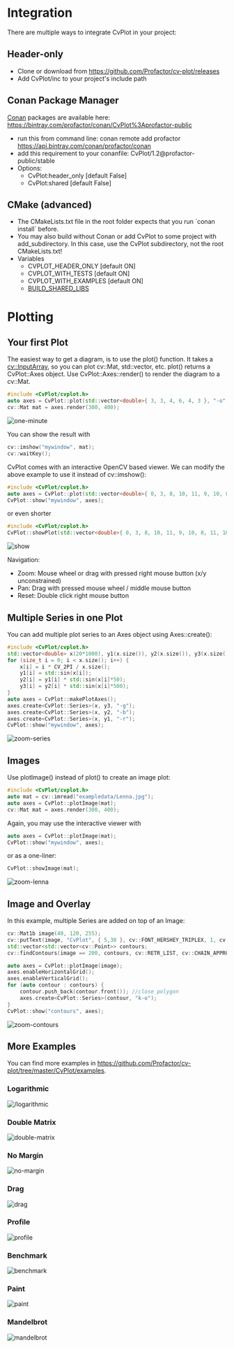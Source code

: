 # Integration
There are multiple ways to integrate CvPlot in your project:

## Header-only
- Clone or download from https://github.com/Profactor/cv-plot/releases
- Add CvPlot/inc to your project's include path

## Conan Package Manager
[Conan](https://conan.io/) packages are available here: https://bintray.com/profactor/conan/CvPlot%3Aprofactor-public
- run this from command line: conan remote add profactor https://api.bintray.com/conan/profactor/conan 
- add this requirement to your conanfile: CvPlot/1.2@profactor-public/stable
- Options:
   - CvPlot:header_only [default False]
   - CvPlot:shared [default False]

## CMake (advanced)
- The CMakeLists.txt file in the root folder expects that you run ´conan install´ before. 
- You may also build without Conan or add CvPlot to some project with add_subdirectory. In this case, use the CvPlot subdirectory, not the root CMakeLists.txt!
- Variables
   - CVPLOT_HEADER_ONLY [default ON]
   - CVPLOT_WITH_TESTS [default ON]
   - CVPLOT_WITH_EXAMPLES [default ON]
   - [BUILD_SHARED_LIBS](https://cmake.org/cmake/help/latest/variable/BUILD_SHARED_LIBS.html)

# Plotting

## Your first Plot

The easiest way to get a diagram, is to use the plot() function. It takes a [cv::InputArray](https://docs.opencv.org/3.4/d4/d32/classcv_1_1__InputArray.html), so you can plot cv::Mat, std::vector, etc. plot() returns a CvPlot::Axes object. Use CvPlot::Axes::render() to render the diagram to a cv::Mat.

```c++
#include <CvPlot/cvplot.h>
auto axes = CvPlot::plot(std::vector<double>{ 3, 3, 4, 6, 4, 3 }, "-o");
cv::Mat mat = axes.render(300, 400);
```

![one-minute](img/one-minute.png)

You can show the result with

```c++
cv::imshow("mywindow", mat);
cv::waitKey();
```

CvPlot comes with an interactive OpenCV based viewer. We can modify the above example to use it instead of cv::imshow():

```c++
#include <CvPlot/cvplot.h>
auto axes = CvPlot::plot(std::vector<double>{ 0, 3, 8, 10, 11, 9, 10, 8, 11, 10, 10, 9, 7, 10, 11, 10, 8, 8, 7, 5});
CvPlot::show("mywindow", axes);
```

or even shorter

```c++
#include <CvPlot/cvplot.h>
CvPlot::showPlot(std::vector<double>{ 0, 3, 8, 10, 11, 9, 10, 8, 11, 10, 10, 9, 7, 10, 11, 10, 8, 8, 7, 5});
```

![show](img/show.gif)

Navigation:
- Zoom: Mouse wheel or drag with pressed right mouse button (x/y unconstrained)  
- Pan: Drag with pressed mouse wheel / middle mouse button
- Reset: Double click right mouse button

## Multiple Series in one Plot

You can add multiple plot series to an Axes object using Axes::create():

```c++
#include <CvPlot/cvplot.h>
std::vector<double> x(20*1000), y1(x.size()), y2(x.size()), y3(x.size());
for (size_t i = 0; i < x.size(); i++) {
	x[i] = i * CV_2PI / x.size();
	y1[i] = std::sin(x[i]);
	y2[i] = y1[i] * std::sin(x[i]*50);
	y3[i] = y2[i] * std::sin(x[i]*500);
}
auto axes = CvPlot::makePlotAxes();
axes.create<CvPlot::Series>(x, y3, "-g");
axes.create<CvPlot::Series>(x, y2, "-b");
axes.create<CvPlot::Series>(x, y1, "-r");
CvPlot::show("mywindow", axes);
```

![zoom-series](img/zoom-series.gif)

## Images

Use plotImage() instead of plot() to create an image plot:

```c++
#include <CvPlot/cvplot.h>
auto mat = cv::imread("exampledata/Lenna.jpg"); 
auto axes = CvPlot::plotImage(mat);
cv::Mat mat = axes.render(300, 400);
```

Again, you may use the interactive viewer with

```c++
auto axes = CvPlot::plotImage(mat);
CvPlot::show("mywindow", axes);
```

or as a one-liner:

```c++
CvPlot::showImage(mat);
```

![zoom-lenna](img/zoom-lenna.gif)

## Image and Overlay

In this example, multiple Series are added on top of an Image:

```c++
cv::Mat1b image(40, 120, 255);
cv::putText(image, "CvPlot", { 5,30 }, cv::FONT_HERSHEY_TRIPLEX, 1, cv::Scalar::all(200), 5, cv::LINE_AA);
std::vector<std::vector<cv::Point>> contours;
cv::findContours(image == 200, contours, cv::RETR_LIST, cv::CHAIN_APPROX_TC89_L1);

auto axes = CvPlot::plotImage(image);
axes.enableHorizontalGrid();
axes.enableVerticalGrid();
for (auto contour : contours) {
    contour.push_back(contour.front()); //close polygon
    axes.create<CvPlot::Series>(contour, "k-o");
}
CvPlot::show("contours", axes);
```

![zoom-contours](img/zoom-contours.gif)

## More Examples

You can find more examples in https://github.com/Profactor/cv-plot/tree/master/CvPlot/examples.

### Logarithmic
![/logarithmic](img/logarithmic.PNG)

### Double Matrix
![double-matrix](img/double-matrix.PNG)

### No Margin
![no-margin](img/no-margin.PNG)

### Drag
![drag](img/drag.gif)

### Profile
![profile](img/profile.gif)

### Benchmark
![benchmark](img/benchmark.gif)

### Paint
![paint](img/paint.gif)

### Mandelbrot
![mandelbrot](img/mandelbrot.gif)

